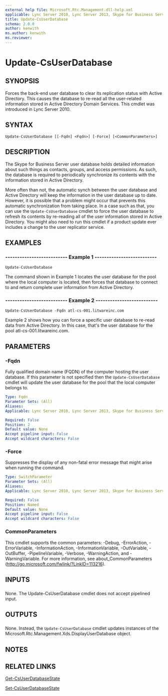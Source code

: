 ```yaml
---
external help file: Microsoft.Rtc.Management.dll-help.xml
applicable: Lync Server 2010, Lync Server 2013, Skype for Business Server 2015, Skype for Business Server 2019
title: Update-CsUserDatabase
schema: 2.0.0
author: kenwith
ms.author: kenwith
ms.reviewer:
---
```


# Update-CsUserDatabase

## SYNOPSIS
Forces the back-end user database to clear its replication status with Active Directory.
This causes the database to re-read all the user-related information stored in Active Directory Domain Services.
This cmdlet was introduced in Lync Server 2010.


## SYNTAX

```
Update-CsUserDatabase [[-Fqdn] <Fqdn>] [-Force] [<CommonParameters>]
```

## DESCRIPTION
The Skype for Business Server user database holds detailed information about such things as contacts, groups, and access permissions.
As such, the database is required to periodically synchronize its contents with the information stored in Active Directory.

More often than not, the automatic synch between the user database and Active Directory will keep the information in the user database up to date.
However, it is possible that a problem might occur that prevents this automatic synchronization from taking place.
In a case such as that, you can use the `Update-CsUserDatabase` cmdlet to force the user database to refresh its contents by re-reading all of the user information stored in Active Directory.
You might also need to run this cmdlet if a product update ever includes a change to the user replicator service.



## EXAMPLES

### -------------------------- Example 1 --------------------------
```
Update-CsUserDatabase
```

The command shown in Example 1 locates the user database for the pool where the local computer is located, then forces that database to connect to and return complete user information from Active Directory.

### -------------------------- Example 2 --------------------------
```
Update-CsUserDatabase -Fqdn atl-cs-001.litwareinc.com
```

Example 2 shows how you can force a specific user database to re-read data from Active Directory.
In this case, that's the user database for the pool atl-cs-001.litwareinc.com.


## PARAMETERS

### -Fqdn
Fully qualified domain name (FQDN) of the computer hosting the user database.
If this parameter is not specified then the `Update-CsUserDatabase` cmdlet will update the user database for the pool that the local computer belongs to.

```yaml
Type: Fqdn
Parameter Sets: (All)
Aliases: 
Applicable: Lync Server 2010, Lync Server 2013, Skype for Business Server 2015, Skype for Business Server 2019

Required: False
Position: 2
Default value: None
Accept pipeline input: False
Accept wildcard characters: False
```

### -Force
Suppresses the display of any non-fatal error message that might arise when running the command.

```yaml
Type: SwitchParameter
Parameter Sets: (All)
Aliases: 
Applicable: Lync Server 2010, Lync Server 2013, Skype for Business Server 2015, Skype for Business Server 2019

Required: False
Position: Named
Default value: None
Accept pipeline input: False
Accept wildcard characters: False
```

### CommonParameters
This cmdlet supports the common parameters: -Debug, -ErrorAction, -ErrorVariable, -InformationAction, -InformationVariable, -OutVariable, -OutBuffer, -PipelineVariable, -Verbose, -WarningAction, and -WarningVariable. For more information, see about_CommonParameters (http://go.microsoft.com/fwlink/?LinkID=113216).

## INPUTS

###  
None.
The Update-CsUserDatabase cmdlet does not accept pipelined input.

## OUTPUTS

###  
None.
Instead, the `Update-CsUserDatabase` cmdlet updates instances of the Microsoft.Rtc.Management.Xds.DisplayUserDatabase object.

## NOTES

## RELATED LINKS

[Get-CsUserDatabaseState](Get-CsUserDatabaseState.md)

[Set-CsUserDatabaseState](Set-CsUserDatabaseState.md)

